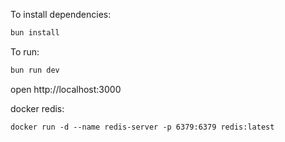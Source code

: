 To install dependencies:
```sh
bun install
```

To run:
```sh
bun run dev
```

open http://localhost:3000


docker redis:
```shell
docker run -d --name redis-server -p 6379:6379 redis:latest
```